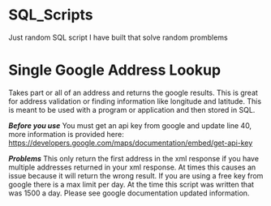 # SQL_Scripts
 Just random SQL script I have built that solve random promblems

# Single Google Address Lookup
 Takes part or all of an address and returns the google results. This is great for address validation or finding
 information like longitude and latitude. This is meant to be used with a program or application and then stored in SQL. 

 ***Before you use***
 You must get an api key from google and update line 40, more information is provided here: 
 https://developers.google.com/maps/documentation/embed/get-api-key 
 
 ***Problems*** 
 This only return the first address in the xml response if you have multiple addresses returned in your xml response. At
 times this causes an issue because it will return the wrong result.
 If you are using a free key from google there is a max limit per day. At the time this script was written that was 1500 a day. Please 
 see google documentation updated information.
